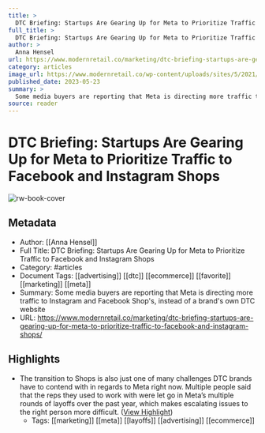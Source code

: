 ```yaml
---
title: >
  DTC Briefing: Startups Are Gearing Up for Meta to Prioritize Traffic to Facebook and Instagram Shops
full_title: >
  DTC Briefing: Startups Are Gearing Up for Meta to Prioritize Traffic to Facebook and Instagram Shops
author: >
  Anna Hensel
url: https://www.modernretail.co/marketing/dtc-briefing-startups-are-gearing-up-for-meta-to-prioritize-traffic-to-facebook-and-instagram-shops/
category: articles
image_url: https://www.modernretail.co/wp-content/uploads/sites/5/2021/02/MR_DTC_email-banner-06.jpg
published_date: 2023-05-23
summary: >
  Some media buyers are reporting that Meta is directing more traffic to Instagram and Facebook Shop's, instead of a brand's own DTC website
source: reader
---
```

# DTC Briefing: Startups Are Gearing Up for Meta to Prioritize Traffic to Facebook and Instagram Shops

![rw-book-cover](https://www.modernretail.co/wp-content/uploads/sites/5/2021/02/MR_DTC_email-banner-06.jpg)

## Metadata
- Author: [[Anna Hensel]]
- Full Title: DTC Briefing: Startups Are Gearing Up for Meta to Prioritize Traffic to Facebook and Instagram Shops
- Category: #articles
- Document Tags: [[advertising]] [[dtc]] [[ecommerce]] [[favorite]] [[marketing]] [[meta]] 
- Summary: Some media buyers are reporting that Meta is directing more traffic to Instagram and Facebook Shop's, instead of a brand's own DTC website
- URL: https://www.modernretail.co/marketing/dtc-briefing-startups-are-gearing-up-for-meta-to-prioritize-traffic-to-facebook-and-instagram-shops/

## Highlights
- The transition to Shops is also just one of many challenges DTC brands have to contend with in regards to Meta right now. Multiple people said that the reps they used to work with were let go in Meta’s multiple rounds of layoffs over the past year, which makes escalating issues to the right person more difficult. ([View Highlight](https://read.readwise.io/read/01h1kdvdqqh36n5e08h8b9s99q))
    - Tags: [[marketing]] [[meta]] [[layoffs]] [[advertising]] [[ecommerce]] 


